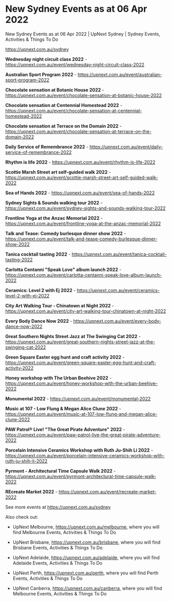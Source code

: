 # New Sydney Events as at 06 Apr 2022
New Sydney Events as at 06 Apr 2022 | UpNext Sydney | Sydney Events, Activities &amp; Things To Do

https://upnext.com.au/sydney


**Wednesday night circuit class 2022** - https://upnext.com.au/event/wednesday-night-circuit-class-2022

**Australian Sport Program 2022** - https://upnext.com.au/event/australian-sport-program-2022

**Chocolate sensation at Botanic House 2022** - https://upnext.com.au/event/chocolate-sensation-at-botanic-house-2022

**Chocolate sensation at Centennial Homestead 2022** - https://upnext.com.au/event/chocolate-sensation-at-centennial-homestead-2022

**Chocolate sensation at Terrace on the Domain 2022** - https://upnext.com.au/event/chocolate-sensation-at-terrace-on-the-domain-2022

**Daily Service of Remembrance 2022** - https://upnext.com.au/event/daily-service-of-remembrance-2022

**Rhythm is life 2022** - https://upnext.com.au/event/rhythm-is-life-2022

**Scottie Marsh Street art self-guided walk 2022** - https://upnext.com.au/event/scottie-marsh-street-art-self-guided-walk-2022

**Sea of Hands 2022** - https://upnext.com.au/event/sea-of-hands-2022

**Sydney Sights & Sounds walking tour 2022** - https://upnext.com.au/event/sydney-sights-and-sounds-walking-tour-2022

**Frontline Yoga at the Anzac Memorial 2022** - https://upnext.com.au/event/frontline-yoga-at-the-anzac-memorial-2022

**Talk and Tease: Comedy burlesque dinner show 2022** - https://upnext.com.au/event/talk-and-tease-comedy-burlesque-dinner-show-2022

**Tanica cocktail tasting 2022** - https://upnext.com.au/event/tanica-cocktail-tasting-2022

**Carlotta Centanni "Speak Love" album launch 2022** - https://upnext.com.au/event/carlotta-centanni-speak-love-album-launch-2022

**Ceramics: Level 2 with Ej 2022** - https://upnext.com.au/event/ceramics-level-2-with-ej-2022

**City Art Walking Tour - Chinatown at Night 2022** - https://upnext.com.au/event/city-art-walking-tour-chinatown-at-night-2022

**Every Body Dance Now 2022** - https://upnext.com.au/event/every-body-dance-now-2022

**Great Southern Nights Street Jazz at The Swinging Cat 2022** - https://upnext.com.au/event/great-southern-nights-street-jazz-at-the-swinging-cat-2022

**Green Square Easter egg hunt and craft activity 2022** - https://upnext.com.au/event/green-square-easter-egg-hunt-and-craft-activity-2022

**Honey workshop with The Urban Beehive 2022** - https://upnext.com.au/event/honey-workshop-with-the-urban-beehive-2022

**Monumental 2022** - https://upnext.com.au/event/monumental-2022

**Music at 107 - Low Flung & Megan Alice Clune 2022** - https://upnext.com.au/event/music-at-107-low-flung-and-megan-alice-clune-2022

**PAW Patrol® Live! "The Great Pirate Adventure" 2022** - https://upnext.com.au/event/paw-patrol-live-the-great-pirate-adventure-2022

**Porcelain Intensive Ceramics Workshop with Ruth Ju-Shih Li 2022** - https://upnext.com.au/event/porcelain-intensive-ceramics-workshop-with-ruth-ju-shih-li-2022

**Pyrmont - Architectural Time Capsule Walk 2022** - https://upnext.com.au/event/pyrmont-architectural-time-capsule-walk-2022

**REcreate Market 2022** - https://upnext.com.au/event/recreate-market-2022



See more events at https://upnext.com.au/sydney


Also check out:

* UpNext Melbourne, https://upnext.com.au/melbourne, where you will find Melbourne Events, Activities & Things To Do

* UpNext Brisbane, https://upnext.com.au/brisbane, where you will find Brisbane Events, Activities & Things To Do

* UpNext Adelaide, https://upnext.com.au/adelaide, where you will find Adelaide Events, Activities & Things To Do

* UpNext Perth, https://upnext.com.au/perth, where you will find Perth Events, Activities & Things To Do

* UpNext Canberra, https://upnext.com.au/canberra, where you will find Melbourne Events, Activities & Things To Do